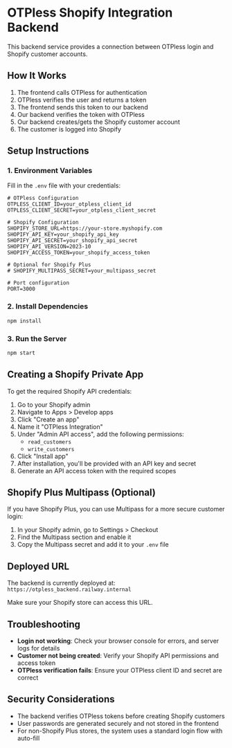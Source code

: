 # OTPless Shopify Integration Backend

This backend service provides a connection between OTPless login and Shopify customer accounts.

## How It Works

1. The frontend calls OTPless for authentication
2. OTPless verifies the user and returns a token
3. The frontend sends this token to our backend
4. Our backend verifies the token with OTPless
5. Our backend creates/gets the Shopify customer account
6. The customer is logged into Shopify

## Setup Instructions

### 1. Environment Variables

Fill in the `.env` file with your credentials:

```
# OTPless Configuration
OTPLESS_CLIENT_ID=your_otpless_client_id
OTPLESS_CLIENT_SECRET=your_otpless_client_secret

# Shopify Configuration
SHOPIFY_STORE_URL=https://your-store.myshopify.com
SHOPIFY_API_KEY=your_shopify_api_key
SHOPIFY_API_SECRET=your_shopify_api_secret
SHOPIFY_API_VERSION=2023-10
SHOPIFY_ACCESS_TOKEN=your_shopify_access_token

# Optional for Shopify Plus
# SHOPIFY_MULTIPASS_SECRET=your_multipass_secret

# Port configuration
PORT=3000
```

### 2. Install Dependencies

```bash
npm install
```

### 3. Run the Server

```bash
npm start
```

## Creating a Shopify Private App

To get the required Shopify API credentials:

1. Go to your Shopify admin
2. Navigate to Apps > Develop apps
3. Click "Create an app"
4. Name it "OTPless Integration"
5. Under "Admin API access", add the following permissions:
   - `read_customers`
   - `write_customers`
6. Click "Install app"
7. After installation, you'll be provided with an API key and secret
8. Generate an API access token with the required scopes

## Shopify Plus Multipass (Optional)

If you have Shopify Plus, you can use Multipass for a more secure customer login:

1. In your Shopify admin, go to Settings > Checkout
2. Find the Multipass section and enable it
3. Copy the Multipass secret and add it to your `.env` file

## Deployed URL

The backend is currently deployed at: `https://otpless_backend.railway.internal`

Make sure your Shopify store can access this URL.

## Troubleshooting

- **Login not working**: Check your browser console for errors, and server logs for details
- **Customer not being created**: Verify your Shopify API permissions and access token
- **OTPless verification fails**: Ensure your OTPless client ID and secret are correct

## Security Considerations

- The backend verifies OTPless tokens before creating Shopify customers
- User passwords are generated securely and not stored in the frontend
- For non-Shopify Plus stores, the system uses a standard login flow with auto-fill 